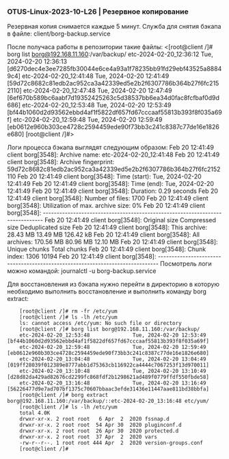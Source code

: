 ### OTUS-Linux-2023-10-L26 | Резервное копирование

Резервная копия снимается каждые 5 минут.
Служба для снятия бэкапа в файле: client/borg-backup.service

После получаса работы в репозитории такие файлы:
		<[root@client /]# borg list borg@192.168.11.160:/var/backup/
		etc-2024-02-20_12:36:12              Tue, 2024-02-20 12:36:13 [d6270dec4e3ee7285fb30044e6ce4a93a1f78235bb91fd29ebf43525a88849c4]
		etc-2024-02-20_12:41:48              Tue, 2024-02-20 12:41:49 [59d72c8682c81edb2ac952ca3a42339ed5e2b2f6307786b364b27f6fc2152110]
		etc-2024-02-20_12:47:48              Tue, 2024-02-20 12:47:49 [6ef670b589bc6aabf7d19352425263c5d38537bb6ea34d0fac8fcfbaf0d9d686]
		etc-2024-02-20_12:53:48              Tue, 2024-02-20 12:53:49 [bf44b1060d2d93562ebbd4af1f5822df657fd67cccaaf55813b393f8f035a69f]
		etc-2024-02-20_12:59:48              Tue, 2024-02-20 12:59:49 [eb0612e960b303ce4728c2594459ede90f73bb3c241c8387c77de16e1826e680]
		[root@client /]#>

Логи процесса бэкапа выглядят следующим образом:
		Feb 20 12:41:49 client borg[3548]: Archive name: etc-2024-02-20_12:41:48
		Feb 20 12:41:49 client borg[3548]: Archive fingerprint: 59d72c8682c81edb2ac952ca3a42339ed5e2b2f6307786b364b27f6fc2152110
		Feb 20 12:41:49 client borg[3548]: Time (start): Tue, 2024-02-20 12:41:49
		Feb 20 12:41:49 client borg[3548]: Time (end):   Tue, 2024-02-20 12:41:49
		Feb 20 12:41:49 client borg[3548]: Duration: 0.29 seconds
		Feb 20 12:41:49 client borg[3548]: Number of files: 1700
		Feb 20 12:41:49 client borg[3548]: Utilization of max. archive size: 0%
		Feb 20 12:41:49 client borg[3548]: ------------------------------------------------------------------------------
		Feb 20 12:41:49 client borg[3548]: Original size      Compressed size    Deduplicated size
		Feb 20 12:41:49 client borg[3548]: This archive:               28.43 MB             13.49 MB            126.42 kB
		Feb 20 12:41:49 client borg[3548]: All archives:              170.56 MB             80.96 MB             12.10 MB
		Feb 20 12:41:49 client borg[3548]: Unique chunks         Total chunks
		Feb 20 12:41:49 client borg[3548]: Chunk index:                    1306                10194
		Feb 20 12:41:49 client borg[3548]: ------------------------------------------------------------------------------
Посмотрель логи можно командой: journalctl -u borg-backup.service

Для восстановления из бэкапа нужно перейти в директорию в которую необходимо выполнить восстановление и выполнить команду borg extract:

		[root@client /]# rm -fr /etc/yum
		[root@client /]# ls -lh /etc/yum
		ls: cannot access /etc/yum: No such file or directory
		[root@client /]# borg list borg@192.168.11.160:/var/backup/
		etc-2024-02-20_12:53:48              Tue, 2024-02-20 12:53:49 [bf44b1060d2d93562ebbd4af1f5822df657fd67cccaaf55813b393f8f035a69f]
		etc-2024-02-20_12:59:48              Tue, 2024-02-20 12:59:49 [eb0612e960b303ce4728c2594459ede90f73bb3c241c8387c77de16e1826e680]
		etc-2024-02-20_13:04:48              Tue, 2024-02-20 13:04:49 [019ff28039f012389e8777abb1d75363cb116922ca4444c7067253f13d970011]
		etc-2024-02-20_13:10:48              Tue, 2024-02-20 13:10:49 [d28d82da429ad82676cd2299fc868fdf2b1298621ad489f0779ffdf550fbde58]
		etc-2024-02-20_13:16:48              Tue, 2024-02-20 13:16:49 [56226477d9e7ad707bf1375c70607bbaac3efde31436e11447aae811bd38bbfa]
		[root@client /]# borg extract borg@192.168.11.160:/var/backup/::etc-2024-02-20_13:16:48 etc/yum/ 
		[root@client /]# ls -lh /etc/yum
		total 4.0K
		drwxr-xr-x. 2 root root   6 Apr  2  2020 fssnap.d
		drwxr-xr-x. 2 root root  54 Apr 30  2020 pluginconf.d
		drwxr-xr-x. 2 root root  26 Apr 30  2020 protected.d
		drwxr-xr-x. 2 root root  37 Apr  2  2020 vars
		-rw-r--r--. 1 root root 444 Apr  2  2020 version-groups.conf
		[root@client /]# 